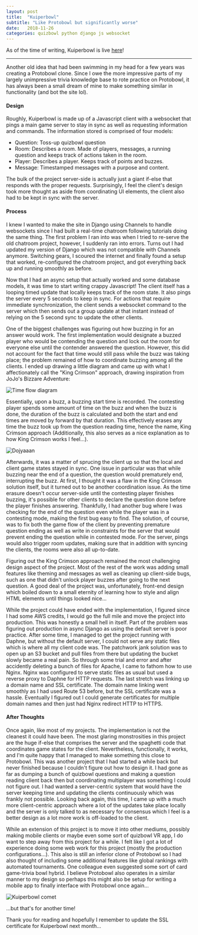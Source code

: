 ```yaml
---
layout: post
title:  "Kuiperbowl"
subtitle: "Like Protobowl but significantly worse"
date:   2018-11-26
categories: quizbowl python django js websocket
---
```


As of the time of writing, Kuiperbowl is live [here](https://kuiperbowl.com)!

---

Another old idea that had been swimming in my head for a few years was creating a Protobowl clone. Since I owe the more
impressive parts of my largely unimpressive trivia knowledge base to rote practice on Protobowl, it has always been
a small dream of mine to make something similar in functionality (and bot the site lol).

#### Design

Roughly, Kuiperbowl is made up of a Javascript client with a websocket that pings a main game server to stay in sync as well
as requesting information and commands. The information stored is comprised of four models:

  - Question: Toss-up quizbowl question
  - Room: Describes a room. Made of players, messages, a running question and keeps track of actions taken in the room.
  - Player: Describes a player. Keeps track of points and buzzes.
  - Message: Timestamped messages with a purpose and content.

The bulk of the project server-side is actually just a giant if-else that responds with the proper requests.
Surprisingly, I feel the client's design took more thought as aside from coordinating UI elements, the client
also had to be kept in sync with the server.
 
#### Process

I knew I wanted to make the site in Django using Channels to handle websockets since I had built a real-time chatroom
following tutorials doing the same thing. The first problem I ran into was when I tried to re-serve the old chatroom
project, however, I suddenly ran into errors. Turns out I had updated my version of Django which was not compatible
with Channels anymore. Switching gears, I scoured the internet and finally found a setup that worked, re-configured
the chatroom project, and got everything back up and running smoothly as before.

Now that I had an async setup that actually worked and some database models, it was time to start writing crappy
Javascript! The client itself has a looping timed update that locally keeps track of the room state. It also pings
the server every 5 seconds to keep in sync. For actions that require immediate synchronization, the client
sends a websocket command to the server which then sends out a group update at that instant instead of relying
on the 5 second sync to update the other clients.

One of the biggest challenges was figuring out how buzzing in for an answer would work. The first implementation would
designate a buzzed player who would be contending the question and lock out the room for everyone else until the contender
answered the question. However, this did not account for the fact that time would still pass while the buzz was taking place;
the problem remained of how to coordinate buzzing among all the clients. I ended up drawing a little diagram and came up with
what I affectionately call the "King Crimson" approach, drawing inspiration from JoJo's Bizzare Adventure:

![Time flow diagram](/images/kuiperbowl/kuiperbowl_helpme.png)

Essentially, upon a buzz, a buzzing start time is recorded. The contesting player spends some amount of time
on the buzz and when the buzz is done, the duration of the buzz is calculated and both the start and end times
are moved by forward by that duration. This effectively erases any time the buzz took up from the question reading
time, hence the name, King Crimson approach (Additionally, this also serves as a nice explanation as to how King
Crimson works I feel...).

![Dojyaaan](/images/kuiperbowl/kuiperbowl_kingcrimson.jpg)

Afterwards, it was a matter of sprucing the client up so that the local and client game states stayed in sync. One
issue in particular was that while buzzing near the end of a question, the question would prematurely end, interrupting
the buzz. At first, I thought it was a flaw in the King Crimson solution itself, but it turned out to be another
coordination issue. As the time erasure doesn't occur server-side until the contesting player finishes buzzing, it's
possible for other clients to declare the question done before the player finishes answering. Thankfully, I had another
bug where I was checking for the end of the question even while the player was in a contesting mode, making the first bug easy
to find. The solution, of course, was to fix both the game flow of the client by preventing premature question ending as
well as write in constraints for the server that would prevent ending the question while in contested mode.
For the server, pings would also trigger room updates, making sure that in addition with syncing the clients, the rooms were also all up-to-date.

Figuring out the King Crimson approach remained the most challenging design aspect of the project. Most of the rest of the work
was adding small features like theming and messages as well as cleaning up client-side bugs, such as one that didn't unlock player buzzes after going to the next question. A good deal of
the project was, unfortunately, front-end design which boiled down to a small eternity of learning how to style and align HTML elements
until things looked nice...

While the project could have ended with the implementation, I figured since I had some AWS credits, I would go the full mile and
move the project into production. This was honestly a small hell in itself. Part of the problem was figuring out production in
async Django as using the default server is poor practice. After some time, I managed to get the project running with Daphne, but without
the default server, I could not serve any static files which is where all my client code was. The patchwork jank solution was to open up an
S3 bucket and pull files from there but updating the bucket slowly became a real pain. So through some trial and error and after accidently deleting
a bunch of files for Apache, I came to fathom how to use Nginx. Nginx was configured to serve static files
as usual but used a reverse proxy to Daphne for HTTP requests. The last stretch was linking up a domain name and SSL certificate.
The domain name linking went smoothly as I had used Route 53 before, but the SSL certificate was a hassle. Eventually I figured out I could
generate certificates for multiple domain names and then just had Nginx redirect HTTP to HTTPS.

#### After Thoughts

Once again, like most of my projects. The implementation is not the cleanest it could have been. The most glaring monstrosities in
this project are the huge if-else that comprises the server and the spaghetti code that coordinates game states for the client. Nevertheless,
functionally, it works, and I'm quite happy that I managed to make something this close to Protobowl. This was another project that I had started
a while back but never finished because I couldn't figure out how to design it. I had gone as far as dumping a bunch of quizbowl questions and making
a question reading client back then but coordinating multiplayer was something I could not figure out. I had wanted a server-centric system that would
have the server keeping time and updating the clients continuously which was frankly not possible. Looking back again, this time, I came up with a much more client-centric
approach where a lot of the updates take place locally and the server is only talked to as necessary for consensus which I feel is a better design as a lot more work is off-loaded to
the client.

While an extension of this project is to move it into other mediums, possibly making mobile clients or maybe even some sort of quizbowl VR app,
I do want to step away from this project for a while. I felt like I got a lot of experience doing some web work for this project (mostly the production configurations...).
This also is still an inferior clone of Protobowl so I had also thought of including some additional features like global rankings with automated tournaments. One colleague
even suggested some sort of card game-trivia bowl hybrid.
I believe Protobowl also operates in a similar manner to my design so perhaps this might also be setup for writing a mobile app to finally interface with Protobowl
once again...

![Kuiperbowl comet](/images/kuiperbowl/comet_big.png)

...but that's for another time!

Thank you for reading and hopefully I remember to update the SSL certificate for Kuiperbowl next month...